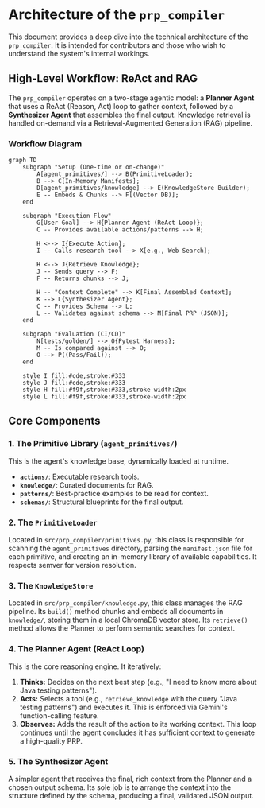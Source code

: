 # Architecture of the `prp_compiler`

This document provides a deep dive into the technical architecture of the `prp_compiler`. It is intended for contributors and those who wish to understand the system's internal workings.

## High-Level Workflow: ReAct and RAG

The `prp_compiler` operates on a two-stage agentic model: a **Planner Agent** that uses a ReAct (Reason, Act) loop to gather context, followed by a **Synthesizer Agent** that assembles the final output. Knowledge retrieval is handled on-demand via a Retrieval-Augmented Generation (RAG) pipeline.

### Workflow Diagram

```mermaid
graph TD
    subgraph "Setup (One-time or on-change)"
        A[agent_primitives/] --> B(PrimitiveLoader);
        B --> C[In-Memory Manifests];
        D[agent_primitives/knowledge] --> E(KnowledgeStore Builder);
        E -- Embeds & Chunks --> F[(Vector DB)];
    end

    subgraph "Execution Flow"
        G[User Goal] --> H{Planner Agent (ReAct Loop)};
        C -- Provides available actions/patterns --> H;
        
        H <--> I{Execute Action};
        I -- Calls research tool --> X[e.g., Web Search];
        
        H <--> J{Retrieve Knowledge};
        J -- Sends query --> F;
        F -- Returns chunks --> J;
        
        H -- "Context Complete" --> K[Final Assembled Context];
        K --> L{Synthesizer Agent};
        C -- Provides Schema --> L;
        L -- Validates against schema --> M[Final PRP (JSON)];
    end
    
    subgraph "Evaluation (CI/CD)"
        N[tests/golden/] --> O{Pytest Harness};
        M -- Is compared against --> O;
        O --> P((Pass/Fail));
    end

    style I fill:#cde,stroke:#333
    style J fill:#cde,stroke:#333
    style H fill:#f9f,stroke:#333,stroke-width:2px
    style L fill:#f9f,stroke:#333,stroke-width:2px
```

## Core Components

### 1. The Primitive Library (`agent_primitives/`)
This is the agent's knowledge base, dynamically loaded at runtime.
-   **`actions/`**: Executable research tools.
-   **`knowledge/`**: Curated documents for RAG.
-   **`patterns/`**: Best-practice examples to be read for context.
-   **`schemas/`**: Structural blueprints for the final output.

### 2. The `PrimitiveLoader`
Located in `src/prp_compiler/primitives.py`, this class is responsible for scanning the `agent_primitives` directory, parsing the `manifest.json` file for each primitive, and creating an in-memory library of available capabilities. It respects semver for version resolution.

### 3. The `KnowledgeStore`
Located in `src/prp_compiler/knowledge.py`, this class manages the RAG pipeline. Its `build()` method chunks and embeds all documents in `knowledge/`, storing them in a local ChromaDB vector store. Its `retrieve()` method allows the Planner to perform semantic searches for context.

### 4. The Planner Agent (ReAct Loop)
This is the core reasoning engine. It iteratively:
1.  **Thinks:** Decides on the next best step (e.g., "I need to know more about Java testing patterns").
2.  **Acts:** Selects a tool (e.g., `retrieve_knowledge` with the query "Java testing patterns") and executes it. This is enforced via Gemini's function-calling feature.
3.  **Observes:** Adds the result of the action to its working context.
This loop continues until the agent concludes it has sufficient context to generate a high-quality PRP.

### 5. The Synthesizer Agent
A simpler agent that receives the final, rich context from the Planner and a chosen output schema. Its sole job is to arrange the context into the structure defined by the schema, producing a final, validated JSON output.
